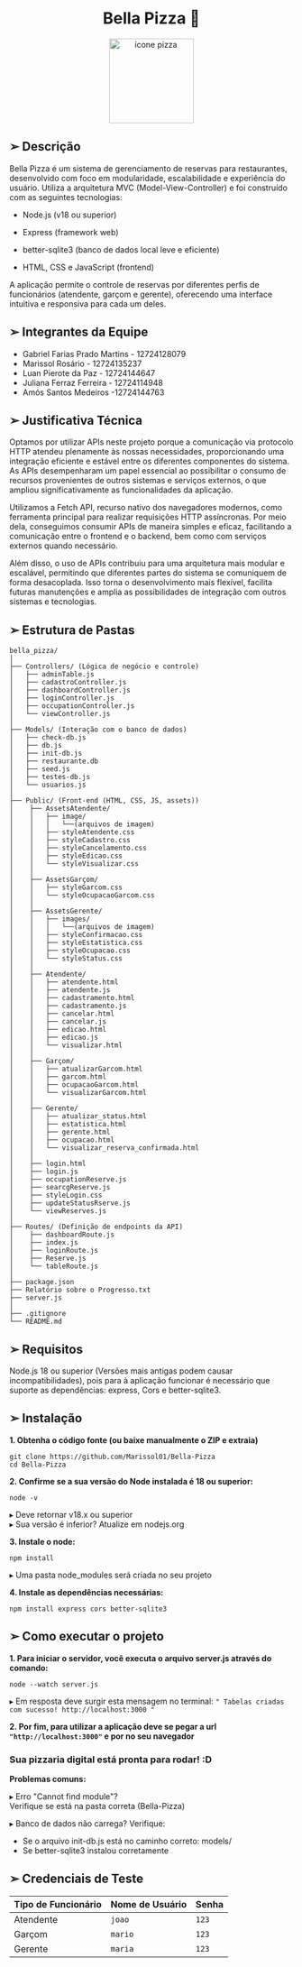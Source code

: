 <div align="center">
  <h1> Bella Pizza 🍕</h1>

  <img src="https://i.imgur.com/5p6MYS5.png" alt="ícone pizza" width="150" height="150">
</div>




<h2>➢ Descrição </h2>
Bella Pizza é um sistema de gerenciamento de reservas para restaurantes, desenvolvido com foco em modularidade, escalabilidade e experiência do usuário. Utiliza a arquitetura MVC (Model-View-Controller) e foi construído com as seguintes tecnologias:

- Node.js (v18 ou superior)

- Express (framework web)

- better-sqlite3 (banco de dados local leve e eficiente)

- HTML, CSS e JavaScript (frontend)

A aplicação permite o controle de reservas por diferentes perfis de funcionários (atendente, garçom e gerente), oferecendo uma interface intuitiva e responsiva para cada um deles.

<h2>➢ Integrantes da Equipe </h2>

* Gabriel Farias Prado Martins - 12724128079
* Marissol Rosário - 12724135237
* Luan Pierote da Paz - 12724144647
* ⁠Juliana Ferraz Ferreira - 12724114948
* Amós Santos Medeiros -12724144763

<h2>➢ Justificativa Técnica </h2>

Optamos por utilizar APIs neste projeto porque a comunicação via protocolo HTTP atendeu plenamente às nossas necessidades, proporcionando uma integração eficiente e estável entre os diferentes componentes do sistema. As APIs desempenharam um papel essencial ao possibilitar o consumo de recursos provenientes de outros sistemas e serviços externos, o que ampliou significativamente as funcionalidades da aplicação.

Utilizamos a Fetch API, recurso nativo dos navegadores modernos, como ferramenta principal para realizar requisições HTTP assíncronas. Por meio dela, conseguimos consumir APIs de maneira simples e eficaz, facilitando a comunicação entre o frontend e o backend, bem como com serviços externos quando necessário.

Além disso, o uso de APIs contribuiu para uma arquitetura mais modular e escalável, permitindo que diferentes partes do sistema se comuniquem de forma desacoplada. Isso torna o desenvolvimento mais flexível, facilita futuras manutenções e amplia as possibilidades de integração com outros sistemas e tecnologias.

<h2>➢ Estrutura de Pastas</h2>

```text
bella_pizza/
│
├── Controllers/ (Lógica de negócio e controle)                
│   ├── adminTable.js         
│   ├── cadastroController.js
│   ├── dashboardController.js 
│   ├── loginController.js
│   ├── occupationController.js           
│   └── viewController.js
│             
├── Models/ (Interação com o banco de dados)              
│   ├── check-db.js
│   ├── db.js
│   ├── init-db.js
│   ├── restaurante.db 
│   ├── seed.js
│   ├── testes-db.js      
│   └── usuarios.js
│       
├── Public/ (Front-end (HTML, CSS, JS, assets))
│    ├── AssetsAtendente/                 
│    │   ├── image/
│    │   │   └──(arquivos de imagem)
│    │   ├── styleAtendente.css
│    │   ├── styleCadastro.css
│    │   ├── styleCancelamento.css
│    │   ├── styleEdicao.css             
│    │   └── styleVisualizar.css
│    │     
│    ├── AssetsGarçom/                 
│    │   ├── styleGarcom.css                       
│    │   └── styleOcupacaoGarcom.css
│    │
│    ├── AssetsGerente/                 
│    │   ├── images/
│    │   │   └──(arquivos de imagem)
│    │   ├── styleConfirmacao.css
│    │   ├── styleEstatistica.css
│    │   ├── styleOcupacao.css
│    │   └── styleStatus.css             
│    │
│    ├── Atendente/                 
│    │   ├── atendente.html         
│    │   ├── atendente.js 
│    │   ├── cadastramento.html        
│    │   ├── cadastramento.js
│    │   ├── cancelar.html         
│    │   ├── cancelar.js
│    │   ├── edicao.html    
│    │   ├── edicao.js                
│    │   └── visualizar.html
│    │
│    ├── Garçom/                 
│    │   ├── atualizarGarcom.html          
│    │   ├── garcom.html
│    │   ├── ocupacaoGarcom.html
│    │   └── visualizarGarcom.html
│    │
│    ├── Gerente/                 
│    │   ├── atualizar_status.html          
│    │   ├── estatistica.html
│    │   ├── gerente.html         
│    │   ├── ocupacao.html     
│    │   └── visualizar_reserva_confirmada.html
│    │
│    ├── login.html 
│    ├── login.js
│    ├── occupationReserve.js
│    ├── searcgReserve.js
│    ├── styleLogin.css
│    ├── updateStatusRserve.js      
│    └── viewReserves.js
│         
├── Routes/ (Definição de endpoints da API)
│    ├── dashboardRoute.js           
│    ├── index.js
│    ├── loginRoute.js
│    ├── Reserve.js      
│    └── tableRoute.js
│
├── package.json
├── Relatório sobre o Progresso.txt
├── server.js
│                 
├── .gitignore 
└── README.md                 
```

<h2> ➢ Requisitos </h2>

Node.js 18 ou superior (Versões mais antigas podem causar incompatibilidades), pois para à aplicação funcionar é necessário que suporte as dependências: express, Cors e better-sqlite3.

<h2>➢ Instalação </h2>

<b> 1. Obtenha o código fonte (ou baixe manualmente o ZIP e extraia) </b>
```
git clone https://github.com/Marissol01/Bella-Pizza
cd Bella-Pizza
```

<b> 2. Confirme se a sua versão do Node instalada é 18 ou superior: </b>
```
node -v 
```
▸ Deve retornar v18.x ou superior <br>
▸ Sua versão é inferior? Atualize em nodejs.org

<b> 3. Instale o node: </b>
```
npm install
```
▸ Uma pasta node_modules será criada no seu projeto

<b> 4. Instale as dependências necessárias: </b>
```
npm install express cors better-sqlite3
```

<h2>➢  Como executar o projeto</h2>

<b> 1. Para iniciar o servidor, você executa o arquivo server.js através do comando: </b>
```
node --watch server.js
```
▸ Em resposta deve surgir esta mensagem no terminal:
``` " Tabelas criadas com sucesso! http://localhost:3000 " ```

<b> 2. Por fim, para utilizar a aplicação deve se pegar a url ``` "http://localhost:3000" ``` e por no seu navegador </b>

<h3> Sua pizzaria digital está pronta para rodar! :D </h3> 

<b> Problemas comuns: </b>

▸ Erro "Cannot find module"? <br>
Verifique se está na pasta correta (Bella-Pizza)

▸ Banco de dados não carrega? Verifique: <br>
- Se o arquivo init-db.js está no caminho correto: models/
- Se better-sqlite3 instalou corretamente

## ➢ Credenciais de Teste

| Tipo de Funcionário | Nome de Usuário | Senha |
|---------------------|-----------------|-------|
| Atendente           | `joao`          | `123` |
| Garçom              | `mario`         | `123` |
| Gerente             | `maria`         | `123` |
